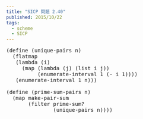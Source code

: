 ```yaml
---
title: "SICP 問題 2.40"
published: 2015/10/22
tags:
  - scheme
  - SICP
---
```



<pre class="code lang-scheme" data-lang="scheme" data-unlink><span class="synSpecial">(</span><span class="synStatement">define</span> <span class="synSpecial">(</span>unique-pairs n<span class="synSpecial">)</span>
  <span class="synSpecial">(</span>flatmap
   <span class="synSpecial">(</span><span class="synStatement">lambda</span> <span class="synSpecial">(</span>i<span class="synSpecial">)</span>
     <span class="synSpecial">(</span><span class="synIdentifier">map</span> <span class="synSpecial">(</span><span class="synStatement">lambda</span> <span class="synSpecial">(</span>j<span class="synSpecial">)</span> <span class="synSpecial">(</span><span class="synIdentifier">list</span> i j<span class="synSpecial">))</span>
          <span class="synSpecial">(</span>enumerate-interval <span class="synConstant">1</span> <span class="synSpecial">(</span><span class="synIdentifier">-</span> i <span class="synConstant">1</span><span class="synSpecial">))))</span>
   <span class="synSpecial">(</span>enumerate-interval <span class="synConstant">1</span> n<span class="synSpecial">)))</span>

<span class="synSpecial">(</span><span class="synStatement">define</span> <span class="synSpecial">(</span>prime-sum-pairs n<span class="synSpecial">)</span>
  <span class="synSpecial">(</span><span class="synIdentifier">map</span> make-pair-sum
       <span class="synSpecial">(</span><span class="synIdentifier">filter</span> prime-sum?
               <span class="synSpecial">(</span>unique-pairs n<span class="synSpecial">))))</span>
</pre>


